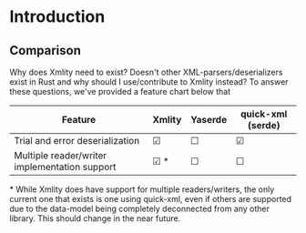 # Introduction

## Comparison

Why does Xmlity need to exist? Doesn't other XML-parsers/deserializers exist in Rust and why should I use/contribute to Xmlity instead? To answer these questions, we've provided a feature chart below that

| Feature                                       | Xmlity | Yaserde | quick-xml (serde) |
| --------------------------------------------- | ------ | ------- | ----------------- |
| Trial and error deserialization               | ☑      | ☐       | ☑                 |
| Multiple reader/writer implementation support | ☑ \*   | ☐       | ☐                 |

\* While Xmlity does have support for multiple readers/writers, the only current one that exists is one using quick-xml, even if others are supported due to the data-model being completely deconnected from any other library. This should change in the near future.
